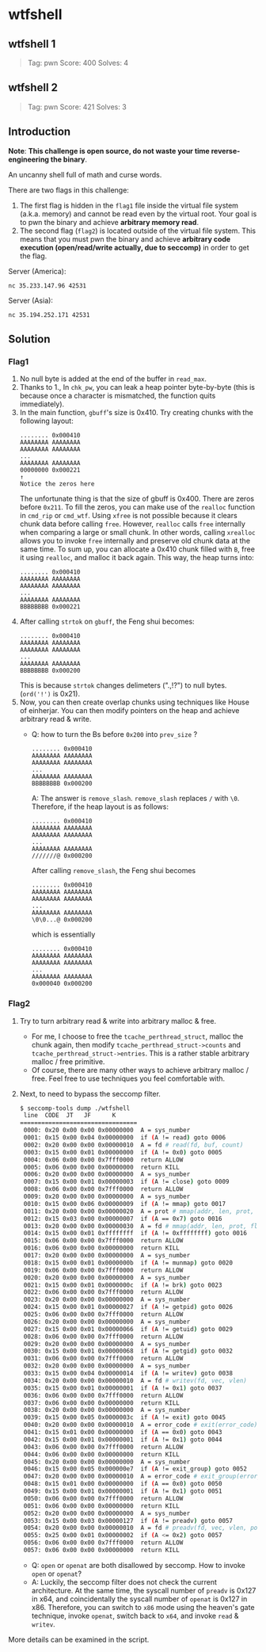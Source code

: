 # wtfshell

## wtfshell 1

> Tag: pwn
> Score: 400
> Solves: 4

## wtfshell 2

> Tag: pwn
> Score: 421
> Solves: 3

## Introduction

**Note**: **This challenge is open source, do not waste your time reverse-engineering the binary**.

An uncanny shell full of math and curse words. 

There are two flags in this challenge:
1. The first flag is hidden in the `flag1` file inside the virtual file system (a.k.a. memory) and cannot be read even by the virtual root. Your goal is to pwn the binary and achieve **arbitrary memory read**.
2. The second flag (`flag2`) is located outside of the virtual file system. This means that you must pwn the binary and achieve **arbitrary code execution (open/read/write actually, due to seccomp)** in order to get the flag.

Server (America):
```
nc 35.233.147.96 42531
```
Server (Asia): 
```
nc 35.194.252.171 42531
```

## Solution

### Flag1
1. No null byte is added at the end of the buffer in `read_max`.
2. Thanks to 1., In `chk_pw`, you can leak a heap pointer byte-by-byte (this is because once a character is mismatched, the function quits immediately).
3.  In the main function, `gbuff`'s size is 0x410. Try creating chunks with the following layout:
    ```
    ........ 0x000410
    AAAAAAAA AAAAAAAA
    AAAAAAAA AAAAAAAA
    ...
    AAAAAAAA AAAAAAAA
    00000000 0x000221
    ↑
    Notice the zeros here
    ```
    The unfortunate thing is that the size of gbuff is 0x400. There are zeros before `0x211`.
	To fill the zeros, you can make use of the `realloc` function in `cmd_rip` or `cmd_wtf`.
    Using `xfree` is not possible because it clears chunk data before calling `free`. However, `realloc` calls `free` internally when comparing a large or small chunk. In other words, calling `xrealloc` allows you to invoke `free` internally and preserve old chunk data at the same time.
    To sum up, you can allocate a 0x410 chunk filled with `B`, free it using `realloc`, and malloc it back again. This way, the heap turns into:
    ```
    ........ 0x000410
    AAAAAAAA AAAAAAAA
    AAAAAAAA AAAAAAAA
    ...
    AAAAAAAA AAAAAAAA
    BBBBBBBB 0x000221
    ```
4. After calling `strtok` on `gbuff`, the Feng shui becomes:
    ```
    ........ 0x000410
    AAAAAAAA AAAAAAAA
    AAAAAAAA AAAAAAAA
    ...
    AAAAAAAA AAAAAAAA
    BBBBBBBB 0x000200
    ```
    This is because `strtok` changes delimeters (".,!?") to null bytes. (`ord('!')` is 0x21).
5. Now, you can then create overlap chunks using techniques like House of einherjar. You can then modify pointers on the heap and achieve arbitrary read & write.
	* Q: how to turn the Bs before `0x200` into `prev_size` ?
        ```
        ........ 0x000410
        AAAAAAAA AAAAAAAA
        AAAAAAAA AAAAAAAA
        ...
        AAAAAAAA AAAAAAAA
        BBBBBBBB 0x000200
        ```

        A: The answer is `remove_slash`. `remove_slash` replaces `/` with `\0`. Therefore, if the heap layout is as follows:

        ```
        ........ 0x000410
        AAAAAAAA AAAAAAAA
        AAAAAAAA AAAAAAAA
        ...
        AAAAAAAA AAAAAAAA
        ///////@ 0x000200
        ```
        After calling `remove_slash`, the Feng shui becomes
        ```
        ........ 0x000410
        AAAAAAAA AAAAAAAA
        AAAAAAAA AAAAAAAA
        ...
        AAAAAAAA AAAAAAAA
        \0\0...@ 0x000200
        ```
        which is essentially
        ```
        ........ 0x000410
        AAAAAAAA AAAAAAAA
        AAAAAAAA AAAAAAAA
        ...
        AAAAAAAA AAAAAAAA
        0x000040 0x000200
        ```

### Flag2
1. Try to turn arbitrary read & write into arbitrary malloc & free.
	* For me, I choose to free the `tcache_perthread_struct`, malloc the chunk again, then modify `tcache_perthread_struct->counts` and `tcache_perthread_struct->entries`. This is a rather stable arbitrary malloc / free primitive.
    * Of course, there are many other ways to achieve arbitrary malloc / free. Feel free to use techniques you feel comfortable with.
2. Next, to need to bypass the seccomp filter. 

    ```bash
    $ seccomp-tools dump ./wtfshell
     line  CODE  JT   JF      K
    =================================
     0000: 0x20 0x00 0x00 0x00000000  A = sys_number
     0001: 0x15 0x00 0x04 0x00000000  if (A != read) goto 0006
     0002: 0x20 0x00 0x00 0x00000010  A = fd # read(fd, buf, count)
     0003: 0x15 0x00 0x01 0x00000000  if (A != 0x0) goto 0005
     0004: 0x06 0x00 0x00 0x7fff0000  return ALLOW
     0005: 0x06 0x00 0x00 0x00000000  return KILL
     0006: 0x20 0x00 0x00 0x00000000  A = sys_number
     0007: 0x15 0x00 0x01 0x00000003  if (A != close) goto 0009
     0008: 0x06 0x00 0x00 0x7fff0000  return ALLOW
     0009: 0x20 0x00 0x00 0x00000000  A = sys_number
     0010: 0x15 0x00 0x06 0x00000009  if (A != mmap) goto 0017
     0011: 0x20 0x00 0x00 0x00000020  A = prot # mmap(addr, len, prot, flags, fd, pgoff)
     0012: 0x15 0x03 0x00 0x00000007  if (A == 0x7) goto 0016
     0013: 0x20 0x00 0x00 0x00000030  A = fd # mmap(addr, len, prot, flags, fd, pgoff)
     0014: 0x15 0x00 0x01 0xffffffff  if (A != 0xffffffff) goto 0016
     0015: 0x06 0x00 0x00 0x7fff0000  return ALLOW
     0016: 0x06 0x00 0x00 0x00000000  return KILL
     0017: 0x20 0x00 0x00 0x00000000  A = sys_number
     0018: 0x15 0x00 0x01 0x0000000b  if (A != munmap) goto 0020
     0019: 0x06 0x00 0x00 0x7fff0000  return ALLOW
     0020: 0x20 0x00 0x00 0x00000000  A = sys_number
     0021: 0x15 0x00 0x01 0x0000000c  if (A != brk) goto 0023
     0022: 0x06 0x00 0x00 0x7fff0000  return ALLOW
     0023: 0x20 0x00 0x00 0x00000000  A = sys_number
     0024: 0x15 0x00 0x01 0x00000027  if (A != getpid) goto 0026
     0025: 0x06 0x00 0x00 0x7fff0000  return ALLOW
     0026: 0x20 0x00 0x00 0x00000000  A = sys_number
     0027: 0x15 0x00 0x01 0x00000066  if (A != getuid) goto 0029
     0028: 0x06 0x00 0x00 0x7fff0000  return ALLOW
     0029: 0x20 0x00 0x00 0x00000000  A = sys_number
     0030: 0x15 0x00 0x01 0x00000068  if (A != getgid) goto 0032
     0031: 0x06 0x00 0x00 0x7fff0000  return ALLOW
     0032: 0x20 0x00 0x00 0x00000000  A = sys_number
     0033: 0x15 0x00 0x04 0x00000014  if (A != writev) goto 0038
     0034: 0x20 0x00 0x00 0x00000010  A = fd # writev(fd, vec, vlen)
     0035: 0x15 0x00 0x01 0x00000001  if (A != 0x1) goto 0037
     0036: 0x06 0x00 0x00 0x7fff0000  return ALLOW
     0037: 0x06 0x00 0x00 0x00000000  return KILL
     0038: 0x20 0x00 0x00 0x00000000  A = sys_number
     0039: 0x15 0x00 0x05 0x0000003c  if (A != exit) goto 0045
     0040: 0x20 0x00 0x00 0x00000010  A = error_code # exit(error_code)
     0041: 0x15 0x01 0x00 0x00000000  if (A == 0x0) goto 0043
     0042: 0x15 0x00 0x01 0x00000001  if (A != 0x1) goto 0044
     0043: 0x06 0x00 0x00 0x7fff0000  return ALLOW
     0044: 0x06 0x00 0x00 0x00000000  return KILL
     0045: 0x20 0x00 0x00 0x00000000  A = sys_number
     0046: 0x15 0x00 0x05 0x000000e7  if (A != exit_group) goto 0052
     0047: 0x20 0x00 0x00 0x00000010  A = error_code # exit_group(error_code)
     0048: 0x15 0x01 0x00 0x00000000  if (A == 0x0) goto 0050
     0049: 0x15 0x00 0x01 0x00000001  if (A != 0x1) goto 0051
     0050: 0x06 0x00 0x00 0x7fff0000  return ALLOW
     0051: 0x06 0x00 0x00 0x00000000  return KILL
     0052: 0x20 0x00 0x00 0x00000000  A = sys_number
     0053: 0x15 0x00 0x03 0x00000127  if (A != preadv) goto 0057
     0054: 0x20 0x00 0x00 0x00000010  A = fd # preadv(fd, vec, vlen, pos_l, pos_h)
     0055: 0x25 0x00 0x01 0x00000002  if (A <= 0x2) goto 0057
     0056: 0x06 0x00 0x00 0x7fff0000  return ALLOW
     0057: 0x06 0x00 0x00 0x00000000  return KILL
     ```

    * Q: `open` or `openat` are both disallowed by seccomp. How to invoke `open` or `openat`?
    * A: Luckily, the seccomp filter does not check the current architecture. At the same time, the syscall number of `preadv` is 0x127 in x64, and coincidentally the syscall number of `openat` is 0x127 in x86. Therefore, you can switch to `x86` mode using the heaven's gate technique, invoke `openat`, switch back to `x64`, and invoke `read` & `writev`.

More details can be examined in the script.
